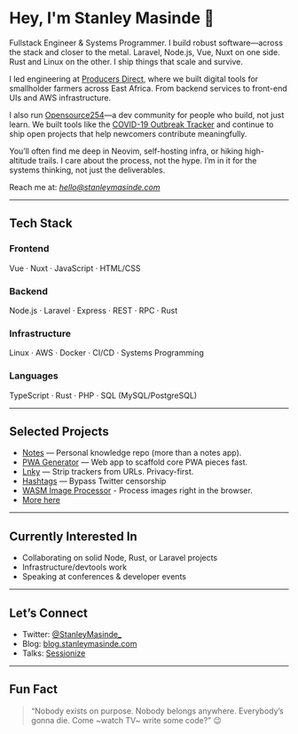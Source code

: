 # Hey, I'm Stanley Masinde 👋

Fullstack Engineer & Systems Programmer. I build robust software—across the stack and closer to the metal. Laravel, Node.js, Vue, Nuxt on one side. Rust and Linux on the other. I ship things that scale and survive.

I led engineering at [Producers Direct](https://producersdirect.org/farm-direct/), where we built digital tools for smallholder farmers across East Africa. From backend services to front-end UIs and AWS infrastructure.

I also run [Opensource254](https://github.com/opensource254)—a dev community for people who build, not just learn. We built tools like the [COVID-19 Outbreak Tracker](https://github.com/opensource254/Covid-19-web) and continue to ship open projects that help newcomers contribute meaningfully.

You’ll often find me deep in Neovim, self-hosting infra, or hiking high-altitude trails. I care about the process, not the hype. I’m in it for the systems thinking, not just the deliverables.

Reach me at: _<hello@stanleymasinde.com>_

---

## Tech Stack

### Frontend  
Vue · Nuxt · JavaScript · HTML/CSS

### Backend 
Node.js · Laravel · Express · REST · RPC · Rust

### Infrastructure
Linux · AWS · Docker · CI/CD · Systems Programming

### Languages 
TypeScript · Rust · PHP · SQL (MySQL/PostgreSQL)

---

## Selected Projects

- [Notes](https://github.com/stanleymasinde/notes) — Personal knowledge repo (more than a notes app).
- [PWA Generator](https://github.com/opensource254/pwa-generator) — Web app to scaffold core PWA pieces fast.
- [Lnky](https://github.com/stanleymasinde/Lnky) — Strip trackers from URLs. Privacy-first.
- [Hashtags](https://github.com/stanleymasinde/hashtags) — Bypass Twitter censorship
- [WASM Image Processor](https://github.com/StanleyMasinde/wasm-image-processor) - Process images right in the browser.
- [More here](https://oss.stanleymasinde.com)

---

## Currently Interested In

- Collaborating on solid Node, Rust, or Laravel projects  
- Infrastructure/devtools work  
- Speaking at conferences & developer events

---

## Let’s Connect

- Twitter: [@StanleyMasinde_](https://twitter.com/StanleyMasinde_)  
- Blog: [blog.stanleymasinde.com](https://blog.stanleymasinde.com)  
- Talks: [Sessionize](https://sessionize.com/stanleymasinde)

---

## Fun Fact

> “Nobody exists on purpose. Nobody belongs anywhere. Everybody’s gonna die. Come ~watch TV~ write some code?” 😉
